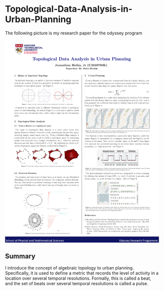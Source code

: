 # Topological-Data-Analysis-in-Urban-Planning

The following picture is my research paper for the odyssey program

![alt text](Poster.png)

## Summary
I introduce the concept of algebraic topology to urban planning. Specifically, it is used to define a metric that records the level of activity in a location over several temporal resolutions. Formally, this is called a beat, and the set of beats over several temporal resolutions is called a pulse.
